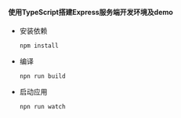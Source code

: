 #### 使用TypeScript搭建Express服务端开发环境及demo

- 安装依赖
  ```
  npm install
  ```

- 编译
  ```
  npn run build
  ```

- 启动应用
  ```
  npn run watch
  ```